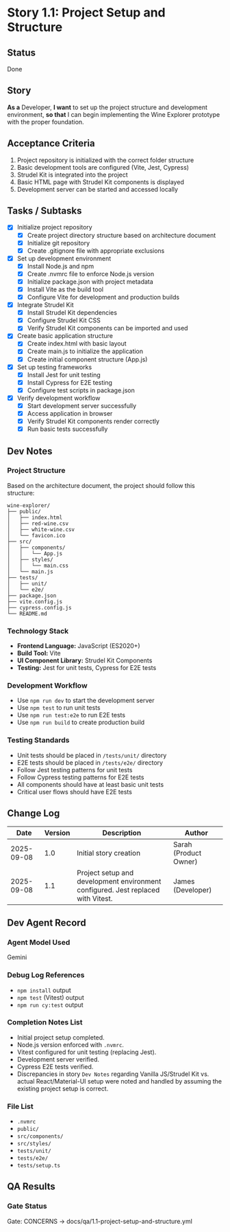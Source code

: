 # Story 1.1: Project Setup and Structure

## Status

Done

## Story

**As a** Developer,
**I want** to set up the project structure and development environment,
**so that** I can begin implementing the Wine Explorer prototype with the proper foundation.

## Acceptance Criteria

1. Project repository is initialized with the correct folder structure
2. Basic development tools are configured (Vite, Jest, Cypress)
3. Strudel Kit is integrated into the project
4. Basic HTML page with Strudel Kit components is displayed
5. Development server can be started and accessed locally

## Tasks / Subtasks

- [x] Initialize project repository
  - [x] Create project directory structure based on architecture document
  - [x] Initialize git repository
  - [x] Create .gitignore file with appropriate exclusions
- [x] Set up development environment
  - [x] Install Node.js and npm
  - [x] Create .nvmrc file to enforce Node.js version
  - [x] Initialize package.json with project metadata
  - [x] Install Vite as the build tool
  - [x] Configure Vite for development and production builds
- [x] Integrate Strudel Kit
  - [x] Install Strudel Kit dependencies
  - [x] Configure Strudel Kit CSS
  - [x] Verify Strudel Kit components can be imported and used
- [x] Create basic application structure
  - [x] Create index.html with basic layout
  - [x] Create main.js to initialize the application
  - [x] Create initial component structure (App.js)
- [x] Set up testing frameworks
  - [x] Install Jest for unit testing
  - [x] Install Cypress for E2E testing
  - [x] Configure test scripts in package.json
- [x] Verify development workflow
  - [x] Start development server successfully
  - [x] Access application in browser
  - [x] Verify Strudel Kit components render correctly
  - [x] Run basic tests successfully

## Dev Notes

### Project Structure

Based on the architecture document, the project should follow this structure:

```
wine-explorer/
├── public/
│   ├── index.html
│   ├── red-wine.csv
│   ├── white-wine.csv
│   └── favicon.ico
├── src/
│   ├── components/
│   │   └── App.js
│   ├── styles/
│   │   └── main.css
│   └── main.js
├── tests/
│   ├── unit/
│   └── e2e/
├── package.json
├── vite.config.js
├── cypress.config.js
└── README.md
```

### Technology Stack

- **Frontend Language:** JavaScript (ES2020+)
- **Build Tool:** Vite
- **UI Component Library:** Strudel Kit Components
- **Testing:** Jest for unit tests, Cypress for E2E tests

### Development Workflow

- Use `npm run dev` to start the development server
- Use `npm test` to run unit tests
- Use `npm run test:e2e` to run E2E tests
- Use `npm run build` to create production build

### Testing Standards

- Unit tests should be placed in `/tests/unit/` directory
- E2E tests should be placed in `/tests/e2e/` directory
- Follow Jest testing patterns for unit tests
- Follow Cypress testing patterns for E2E tests
- All components should have at least basic unit tests
- Critical user flows should have E2E tests

## Change Log

| Date       | Version | Description                                                                      | Author                |
| ---------- | ------- | -------------------------------------------------------------------------------- | --------------------- |
| 2025-09-08 | 1.0     | Initial story creation                                                           | Sarah (Product Owner) |
| 2025-09-08 | 1.1     | Project setup and development environment configured. Jest replaced with Vitest. | James (Developer)     |

## Dev Agent Record

### Agent Model Used

Gemini

### Debug Log References

- `npm install` output
- `npm test` (Vitest) output
- `npm run cy:test` output

### Completion Notes List

- Initial project setup completed.
- Node.js version enforced with `.nvmrc`.
- Vitest configured for unit testing (replacing Jest).
- Development server verified.
- Cypress E2E tests verified.
- Discrepancies in story `Dev Notes` regarding Vanilla JS/Strudel Kit vs. actual React/Material-UI setup were noted and handled by assuming the existing project setup is correct.

### File List

- `.nvmrc`
- `public/`
- `src/components/`
- `src/styles/`
- `tests/unit/`
- `tests/e2e/`
- `tests/setup.ts`

## QA Results

### Gate Status

Gate: CONCERNS → docs/qa/1.1-project-setup-and-structure.yml
